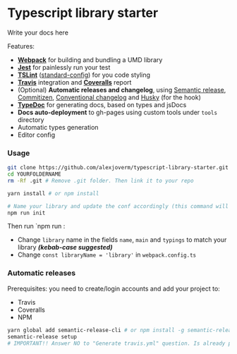 # Typescript library starter

Write your docs here

Features:
 - **[Webpack]()** for building and bundling a UMD library
 - **[Jest]()** for painlessly run your test
 - **[TSLint]()** ([standard-config]()) for you code styling
 - **[Travis]()** integration and **[Coveralls]()** report
 - (Optional) **Automatic releases and changelog**, using [Semantic release](), [Commitizen](), [Conventional changelog]() and [Husky]() (for the hook)
 - **[TypeDoc]()** for generating docs, based on types and jsDocs
 - **Docs auto-deployment** to gh-pages using custom tools under `tools` directory
 - Automatic types generation
 - Editor config

### Usage

```bash
git clone https://github.com/alexjoverm/typescript-library-starter.git YOURFOLDERNAME
cd YOURFOLDERNAME
rm -Rf .git # Remove .git folder. Then link it to your repo

yarn install # or npm install

# Name your library and update the conf accordingly (this command will be removed after run it)
npm run init
```

Then run `npm run :
 - Change `library` name in the fields `name`, `main` and `typings` to match your library **_(kebab-case suggested)_**
 - Change `const libraryName = 'library'` in `webpack.config.ts`

### Automatic releases

Prerequisites: you need to create/login accounts and add your project to:
 - Travis
 - Coveralls
 - NPM

```bash
yarn global add semantic-release-cli # or npm install -g semantic-release-cli
semantic-release setup
# IMPORTANT!! Answer NO to "Generate travis.yml" question. Is already prepared for you :P
```